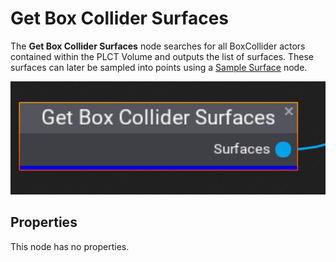 # Get Box Collider Surfaces

The **Get Box Collider Surfaces** node searches for all BoxCollider actors contained within the PLCT Volume and outputs the list of surfaces. These surfaces can later be sampled into points using a [Sample Surface](sample-surface.md) node.

![Get Box Collider Surfaces Node](media/get-boxcollider-surfaces.png)

## Properties
This node has no properties.
